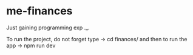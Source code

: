 # me-finances
Just gaining programming exp ._.

To run the project, do not forget type -> cd finances/
and then to run the app -> npm run dev